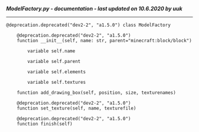 ***ModelFactory.py - documentation - last updated on 10.6.2020 by uuk***
___

    @deprecation.deprecated("dev2-2", "a1.5.0") class ModelFactory

        @deprecation.deprecated("dev2-2", "a1.5.0")
        function __init__(self, name: str, parent="minecraft:block/block")

            variable self.name

            variable self.parent

            variable self.elements

            variable self.textures

        function add_drawing_box(self, position, size, texturenames)

        @deprecation.deprecated("dev2-2", "a1.5.0")
        function set_texture(self, name, texturefile)

        @deprecation.deprecated("dev2-2", "a1.5.0")
        function finish(self)